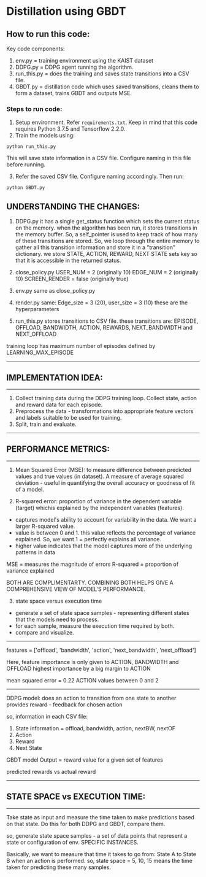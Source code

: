 # Distillation using GBDT

## How to run this code:
Key code components:
1. env.py = training environment using the KAIST dataset
2. DDPG.py = DDPG agent running the algorithm.
3. run_this.py = does the training and saves state transitions into a CSV file.
4. GBDT.py = distillation code which uses saved transitions, cleans them to form a dataset, trains GBDT and outputs MSE.

### Steps to run code:
1. Setup environment. Refer ```requirements.txt```. Keep in mind that this code requires Python 3.7.5 and Tensorflow 2.2.0.
2. Train the models using:
```
python run_this.py
```
This will save state information in a CSV file. Configure naming in this file before running.

3. Refer the saved CSV file. Configure naming accordingly. Then run:
```
python GBDT.py
```

## UNDERSTANDING THE CHANGES:
1. DDPG.py
it has a single get_status function which sets the current status on the memory. 
when the algorithm has been run, it stores transitions in the memory buffer. So, a self_pointer is used to keep track of how many of these transitions are stored.
So, we loop through the entire memory to gather all this transition information and store it in a "transition" dictionary.
we store STATE, ACTION, REWARD, NEXT STATE
sets key so that it is accessible in the returned status.

2. close_policy.py
USER_NUM = 2 (originally 10)
EDGE_NUM = 2 (originally 10)
SCREEN_RENDER = false (originally true)

3. env.py
same as close_policy.py

4. render.py
same: Edge_size = 3 (20), user_size = 3 (10)
these are the hyperparameters

5. run_this.py
stores transitions to CSV file. these transitions are:
EPISODE, OFFLOAD, BANDWIDTH, ACTION, REWARDS, NEXT_BANDWIDTH and NEXT_OFFLOAD

training loop has maximum number of episodes defined by LEARNING_MAX_EPISODE



------------------------------------------------------------
## IMPLEMENTATION IDEA:
------------------------------------------------------------
1. Collect training data during the DDPG training loop. Collect state, action and reward data for each episode.
2. Preprocess the data - transformations into appropriate feature vectors and labels suitable to be used for training.
3. Split, train and evaluate.



------------------------------------------------------------
## PERFORMANCE METRICS:
------------------------------------------------------------
1. Mean Squared Error (MSE): to measure difference between predicted values and true values (in dataset). A measure of average squared deviation - useful in quantifying the overall accuracy or goodness of fit of a model.

2. R-squared error: proportion of variance in the dependent variable (target) whichis explained by the independent variables (features). 
 - captures model's ability to account for variability in the data. We want a larger R-squared value. 
 - value is between 0 and 1. this value reflects the percentage of variance explained. So, we want 1 = perfectly explains all variance.
 - higher value indicates that the model captures more of the underlying patterns in data


MSE = measures the magnitude of errors
R-squared = proportion of variance explained

BOTH ARE COMPLIMENTARTY. COMBINING BOTH HELPS GIVE A COMPREHENSIVE VIEW OF MODEL'S PERFORMANCE.



3. state space versus execution time
 - generate a set of state space samples - representing different states that the models need to process.
 - for each sample, measure the execution time required by both.
 - compare and visualize.



-----------------------------------------------------------------
features = ['offload', 'bandwidth', 'action', 'next_bandwidth', 'next_offload']

Here, feature importance is only given to ACTION, BANDWIDTH and OFFLOAD
highest importance by a big margin to ACTION

mean squared error = 0.22
ACTION values between 0 and 2


------------------------------------------------------------------

DDPG model:
does an action to transition from one state to another
provides reward - feedback for chosen action

so, information in each CSV file:
1. State information = offload, bandwidth, action, nextBW, nextOF
2. Action
3. Reward
4. Next State


GBDT model
Output = reward value for a given set of features

predicted rewards vs actual reward



-----------------------------------------------------------------
## STATE SPACE vs EXECUTION TIME:
-----------------------------------------------------------------
Take state as input and measure the time taken to make predictions based on that state. Do this for both DDPG and GBDT, compare them.

so, generate state space samples - a set of data points that represent a state or configuration of env. SPECIFIC INSTANCES.

Basically, we want to measure that time it takes to go from:
State A to State B when an action is performed.
so, state space = 5, 10, 15 
means the time taken for predicting these many samples.

